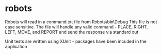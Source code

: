 # robots

Robots will read in a command.txt file from Robots\bin\Debug
This file is not case sensitive.
The file will handle any valid command - PLACE, RIGHT, LEFT, MOVE, and REPORT and send the response via standard out

Unit tests are written using XUnit - packages have been incuded in the application
